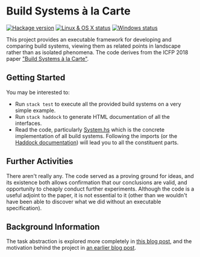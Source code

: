 # Build Systems à la Carte

[![Hackage version](https://img.shields.io/hackage/v/build.svg?label=Hackage)](https://hackage.haskell.org/package/build) [![Linux & OS X status](https://img.shields.io/travis/snowleopard/build/master.svg?label=Linux%20%26%20OS%20X)](https://travis-ci.org/snowleopard/build) [![Windows status](https://img.shields.io/appveyor/ci/snowleopard/build/master.svg?label=Windows)](https://ci.appveyor.com/project/snowleopard/build)

This project provides an executable framework for developing and comparing build systems, viewing them as
related points in landscape rather than as isolated phenomena. The code derives from the ICFP 2018 paper
["Build Systems à la Carte"](https://github.com/snowleopard/build-systems/releases/download/icfp-submission/build-systems.pdf).

## Getting Started

You may be interested to:

* Run `stack test` to execute all the provided build systems on a very simple example.
* Run `stack haddock` to generate HTML documentation of all the interfaces.
* Read the code, particularly [System.hs](src/Build/System.hs) which is the concrete implementation of
  all build systems. Following the imports (or the
  [Haddock documentation](https://hackage.haskell.org/package/build)) will lead you to all the
  constituent parts.

## Further Activities

There aren't really any. The code served as a proving ground for ideas, and its existence both allows
confirmation that our conclusions are valid, and opportunity to cheaply conduct further experiments. Although
the code is a useful adjoint to the paper, it is not essential to it (other than we wouldn't have been
able to discover what we did without an executable specification).

## Background Information

The task abstraction is explored more completely in
[this blog post](https://blogs.ncl.ac.uk/andreymokhov/the-task-abstraction/), and the motivation behind
the project in [an earlier blog post](https://blogs.ncl.ac.uk/andreymokhov/cloud-and-dynamic-builds/).
